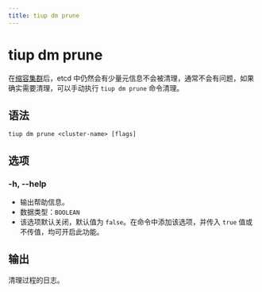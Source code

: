 ```yaml
---
title: tiup dm prune
---
```


# tiup dm prune

在[缩容集群](/tiup/tiup-component-dm-scale-in.md)后，etcd 中仍然会有少量元信息不会被清理，通常不会有问题，如果确实需要清理，可以手动执行 `tiup dm prune` 命令清理。

## 语法

```shell
tiup dm prune <cluster-name> [flags]
```

## 选项

### -h, --help

- 输出帮助信息。
- 数据类型：`BOOLEAN`
- 该选项默认关闭，默认值为 `false`。在命令中添加该选项，并传入 `true` 值或不传值，均可开启此功能。

## 输出

清理过程的日志。
